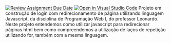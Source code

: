 [![Review Assignment Due Date](https://classroom.github.com/assets/deadline-readme-button-24ddc0f5d75046c5622901739e7c5dd533143b0c8e959d652212380cedb1ea36.svg)](https://classroom.github.com/a/td1d0vai)
[![Open in Visual Studio Code](https://classroom.github.com/assets/open-in-vscode-718a45dd9cf7e7f842a935f5ebbe5719a5e09af4491e668f4dbf3b35d5cca122.svg)](https://classroom.github.com/online_ide?assignment_repo_id=11364631&assignment_repo_type=AssignmentRepo)
Projeto em construção de login com redirecionamento de página utilizando linguagem Javascript, da disciplina de Programação Web I, do professor Leonardo.
Neste projeto entendemos como utilizar javascript para redirecionar páginas html bem como compreendemos a utilização de laços de repetição utilizando for, também com a mesma linguagem.